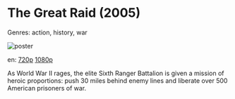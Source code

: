 # The Great Raid (2005)

Genres: action, history, war

![poster](http://image.tmdb.org/t/p/w500/k5Q76tzV2T4RtDdYwNj64c1qQ16.jpg)

en:
  [720p](magnet:?xt=urn:btih:8AAAFA1E3D12FBB4139CBD37EF20DB3CE20259C3&tr=udp://glotorrents.pw:6969/announce&tr=udp://tracker.opentrackr.org:1337/announce&tr=udp://torrent.gresille.org:80/announce&tr=udp://tracker.openbittorrent.com:80&tr=udp://tracker.coppersurfer.tk:6969&tr=udp://tracker.leechers-paradise.org:6969&tr=udp://p4p.arenabg.ch:1337&tr=udp://tracker.internetwarriors.net:1337)
  [1080p](magnet:?xt=urn:btih:785C930838F4111CD1AFFD9B4B2DAA2588D1D2EA&tr=udp://glotorrents.pw:6969/announce&tr=udp://tracker.opentrackr.org:1337/announce&tr=udp://torrent.gresille.org:80/announce&tr=udp://tracker.openbittorrent.com:80&tr=udp://tracker.coppersurfer.tk:6969&tr=udp://tracker.leechers-paradise.org:6969&tr=udp://p4p.arenabg.ch:1337&tr=udp://tracker.internetwarriors.net:1337)
  


As World War II rages, the elite Sixth Ranger Battalion is given a mission of heroic proportions: push 30 miles behind enemy lines and liberate over 500 American prisoners of war.